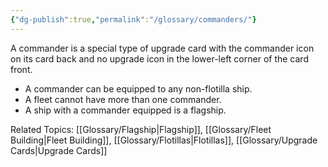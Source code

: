 ```yaml
---
{"dg-publish":true,"permalink":"/glossary/commanders/"}
---
```


A commander is a special type of upgrade card with the commander icon on its card back and no upgrade icon in the lower-left corner of the card front.

- A commander can be equipped to any non-flotilla ship.
- A fleet cannot have more than one commander.
- A ship with a commander equipped is a flagship.

Related Topics: [[Glossary/Flagship\|Flagship]], [[Glossary/Fleet Building\|Fleet Building]], [[Glossary/Flotillas\|Flotillas]], [[Glossary/Upgrade Cards\|Upgrade Cards]]